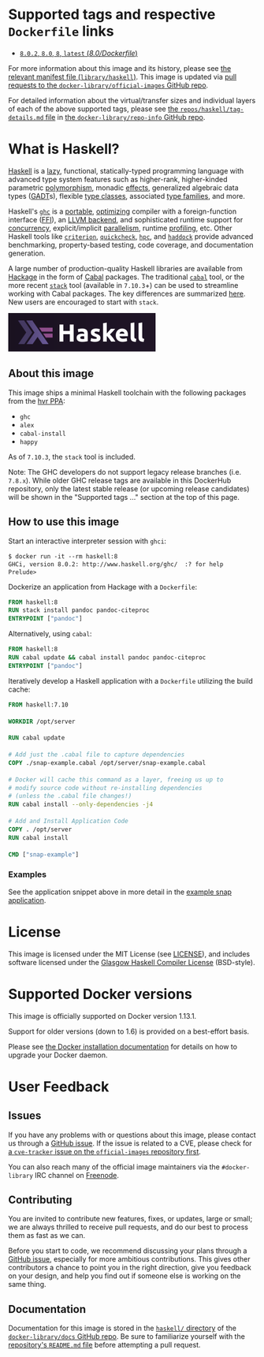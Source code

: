 # Supported tags and respective `Dockerfile` links

-	[`8.0.2`, `8.0`, `8`, `latest` (*8.0/Dockerfile*)](https://github.com/freebroccolo/docker-haskell/blob/5f1ae82bd27501322100b915c9ae6cc9f9aea129/8.0/Dockerfile)

For more information about this image and its history, please see [the relevant manifest file (`library/haskell`)](https://github.com/docker-library/official-images/blob/master/library/haskell). This image is updated via [pull requests to the `docker-library/official-images` GitHub repo](https://github.com/docker-library/official-images/pulls?q=label%3Alibrary%2Fhaskell).

For detailed information about the virtual/transfer sizes and individual layers of each of the above supported tags, please see [the `repos/haskell/tag-details.md` file](https://github.com/docker-library/repo-info/blob/master/repos/haskell/tag-details.md) in [the `docker-library/repo-info` GitHub repo](https://github.com/docker-library/repo-info).

# What is Haskell?

[Haskell](http://www.haskell.org) is a [lazy](http://en.wikibooks.org/wiki/Haskell/Laziness), functional, statically-typed programming language with advanced type system features such as higher-rank, higher-kinded parametric [polymorphism](http://en.wikibooks.org/wiki/Haskell/Polymorphism), monadic [effects](http://en.wikibooks.org/wiki/Haskell/Understanding_monads/IO), generalized algebraic data types ([GADT](http://en.wikibooks.org/wiki/Haskell/GADT)s), flexible [type classes](http://en.wikibooks.org/wiki/Haskell/Advanced_type_classes), associated [type families](http://en.wikipedia.org/wiki/Type_family), and more.

Haskell's [`ghc`](http://www.haskell.org/ghc) is a [portable](https://ghc.haskell.org/trac/ghc/wiki/Platforms), [optimizing](http://benchmarksgame.alioth.debian.org/u64q/haskell.php) compiler with a foreign-function interface ([FFI](http://en.wikibooks.org/wiki/Haskell/FFI)), an [LLVM backend](https://www.haskell.org/ghc/docs/7.8.3/html/users_guide/code-generators.html), and sophisticated runtime support for [concurrency](http://en.wikibooks.org/wiki/Haskell/Concurrency), explicit/implicit [parallelism](http://community.haskell.org/~simonmar/pcph/), runtime [profiling](http://www.haskell.org/haskellwiki/ThreadScope), etc. Other Haskell tools like [`criterion`](http://www.serpentine.com/criterion/tutorial.html), [`quickcheck`](https://www.fpcomplete.com/user/pbv/an-introduction-to-quickcheck-testing), [`hpc`](http://www.haskell.org/haskellwiki/Haskell_program_coverage#Examples), and [`haddock`](http://en.wikipedia.org/wiki/Haddock_%28software%29) provide advanced benchmarking, property-based testing, code coverage, and documentation generation.

A large number of production-quality Haskell libraries are available from [Hackage](https://hackage.haskell.org) in the form of [Cabal](https://www.haskell.org/cabal/) packages. The traditional [`cabal`](https://www.fpcomplete.com/user/simonmichael/how-to-cabal-install) tool, or the more recent [`stack`](http://docs.haskellstack.org/en/stable/README.html) tool (available in `7.10.3`+) can be used to streamline working with Cabal packages. The key differences are summarized [here](https://www.fpcomplete.com/blog/2015/06/why-is-stack-not-cabal). New users are encouraged to start with `stack`.

![logo](https://raw.githubusercontent.com/docker-library/docs/53e03448d5c2c33124ce24609f6179ddc94873f4/haskell/logo.png)

## About this image

This image ships a minimal Haskell toolchain with the following packages from the [hvr PPA](https://launchpad.net/~hvr/+archive/ubuntu/ghc):

-	`ghc`
-	`alex`
-	`cabal-install`
-	`happy`

As of `7.10.3`, the `stack` tool is included.

Note: The GHC developers do not support legacy release branches (i.e. `7.8.x`). While older GHC release tags are available in this DockerHub repository, only the latest stable release (or upcoming release candidates) will be shown in the "Supported tags ..." section at the top of this page.

## How to use this image

Start an interactive interpreter session with `ghci`:

```console
$ docker run -it --rm haskell:8
GHCi, version 8.0.2: http://www.haskell.org/ghc/  :? for help
Prelude>
```

Dockerize an application from Hackage with a `Dockerfile`:

```dockerfile
FROM haskell:8
RUN stack install pandoc pandoc-citeproc
ENTRYPOINT ["pandoc"]
```

Alternatively, using `cabal`:

```dockerfile
FROM haskell:8
RUN cabal update && cabal install pandoc pandoc-citeproc
ENTRYPOINT ["pandoc"]
```

Iteratively develop a Haskell application with a `Dockerfile` utilizing the build cache:

```dockerfile
FROM haskell:7.10

WORKDIR /opt/server

RUN cabal update

# Add just the .cabal file to capture dependencies
COPY ./snap-example.cabal /opt/server/snap-example.cabal

# Docker will cache this command as a layer, freeing us up to
# modify source code without re-installing dependencies
# (unless the .cabal file changes!)
RUN cabal install --only-dependencies -j4

# Add and Install Application Code
COPY . /opt/server
RUN cabal install

CMD ["snap-example"]
```

### Examples

See the application snippet above in more detail in the [example snap application](https://github.com/freebroccolo/docker-haskell/tree/master/examples/7.10/snap).

# License

This image is licensed under the MIT License (see [LICENSE](https://github.com/darinmorrison/docker-haskell/blob/master/LICENSE)), and includes software licensed under the [Glasgow Haskell Compiler License](https://www.haskell.org/ghc/license) (BSD-style).

# Supported Docker versions

This image is officially supported on Docker version 1.13.1.

Support for older versions (down to 1.6) is provided on a best-effort basis.

Please see [the Docker installation documentation](https://docs.docker.com/installation/) for details on how to upgrade your Docker daemon.

# User Feedback

## Issues

If you have any problems with or questions about this image, please contact us through a [GitHub issue](https://github.com/freebroccolo/docker-haskell/issues). If the issue is related to a CVE, please check for [a `cve-tracker` issue on the `official-images` repository first](https://github.com/docker-library/official-images/issues?q=label%3Acve-tracker).

You can also reach many of the official image maintainers via the `#docker-library` IRC channel on [Freenode](https://freenode.net).

## Contributing

You are invited to contribute new features, fixes, or updates, large or small; we are always thrilled to receive pull requests, and do our best to process them as fast as we can.

Before you start to code, we recommend discussing your plans through a [GitHub issue](https://github.com/freebroccolo/docker-haskell/issues), especially for more ambitious contributions. This gives other contributors a chance to point you in the right direction, give you feedback on your design, and help you find out if someone else is working on the same thing.

## Documentation

Documentation for this image is stored in the [`haskell/` directory](https://github.com/docker-library/docs/tree/master/haskell) of the [`docker-library/docs` GitHub repo](https://github.com/docker-library/docs). Be sure to familiarize yourself with the [repository's `README.md` file](https://github.com/docker-library/docs/blob/master/README.md) before attempting a pull request.
